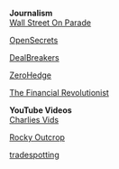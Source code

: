 

**Journalism**\
[Wall Street On Parade](https://wallstreetonparade.com/)

[OpenSecrets](https://www.opensecrets.org/)

[DealBreakers](https://dealbreaker.com/)

[ZeroHedge](https://www.zerohedge.com/)

[The Financial Revolutionist](https://thefr.com/)

**YouTube Videos**\
[Charlies Vids](https://www.youtube.com/channel/UCIDaSv47u-Y8uXfbkmEGaxw)

[Rocky Outcrop](https://www.youtube.com/rockyoutcrop)

[tradespotting](https://www.youtube.com/tradespotting)
